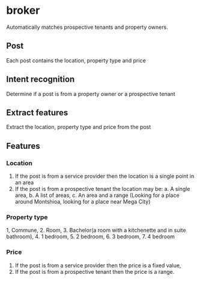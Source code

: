 # broker
Automatically matches prospective tenants and property owners.

## Post
Each post contains the location, property type and price

## Intent recognition
Determine if a post is from a property owner or a prospective tenant

## Extract features
Extract the location, property type and price from the post

## Features
### Location
1. If the post is from a service provider then the location is a single point in an area
2. If the post is from a prospective tenant the location may be:
a. A single area,
b. A list of areas,
c. An area and a range (Looking for a place around Montshioa, looking for a place near Mega City)

### Property type
1, Commune,
2. Room,
3. Bachelor(a room with a kitchenette and in suite bathroom),
4. 1 bedroom,
5. 2 bedroom,
6. 3 bedroom,
7. 4 bedroom

### Price
1. If the post is from a service provider then the price is a fixed value,
2. If the post is from a prospective tenant then the price is a range.

